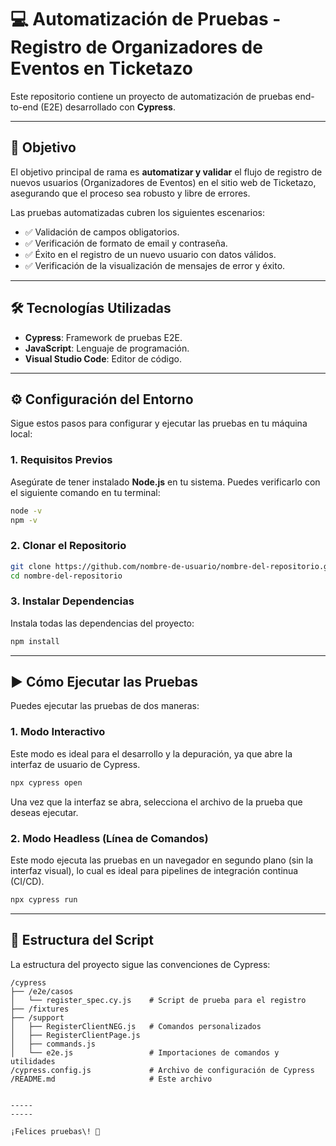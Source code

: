 

# 💻 Automatización de Pruebas - Registro de Organizadores de Eventos en Ticketazo

Este repositorio contiene un proyecto de automatización de pruebas end-to-end (E2E) desarrollado con **Cypress**.

-----

## 🚀 Objetivo

El objetivo principal de rama es **automatizar y validar** el flujo de registro de nuevos usuarios (Organizadores de Eventos) en el sitio web de Ticketazo, asegurando que el proceso sea robusto y libre de errores.

Las pruebas automatizadas cubren los siguientes escenarios:

  - ✅ Validación de campos obligatorios.
  - ✅ Verificación de formato de email y contraseña.
  - ✅ Éxito en el registro de un nuevo usuario con datos válidos.
  - ✅ Verificación de la visualización de mensajes de error y éxito.

-----

## 🛠️ Tecnologías Utilizadas

  - **Cypress**: Framework de pruebas E2E.
  - **JavaScript**: Lenguaje de programación.
  - **Visual Studio Code**: Editor de código.

-----

## ⚙️ Configuración del Entorno

Sigue estos pasos para configurar y ejecutar las pruebas en tu máquina local:

### 1\. Requisitos Previos

Asegúrate de tener instalado **Node.js** en tu sistema. Puedes verificarlo con el siguiente comando en tu terminal:

```bash
node -v
npm -v
```

### 2\. Clonar el Repositorio

```bash
git clone https://github.com/nombre-de-usuario/nombre-del-repositorio.git
cd nombre-del-repositorio
```

### 3\. Instalar Dependencias

Instala todas las dependencias del proyecto:

```bash
npm install
```

-----

## ▶️ Cómo Ejecutar las Pruebas

Puedes ejecutar las pruebas de dos maneras:

### 1\. Modo Interactivo

Este modo es ideal para el desarrollo y la depuración, ya que abre la interfaz de usuario de Cypress.

```bash
npx cypress open
```

Una vez que la interfaz se abra, selecciona el archivo de la prueba que deseas ejecutar.

### 2\. Modo Headless (Línea de Comandos)

Este modo ejecuta las pruebas en un navegador en segundo plano (sin la interfaz visual), lo cual es ideal para pipelines de integración continua (CI/CD).

```bash
npx cypress run
```

-----

## 📂 Estructura del Script

La estructura del proyecto sigue las convenciones de Cypress:

```
/cypress
├── /e2e/casos
│   └── register_spec.cy.js    # Script de prueba para el registro
├── /fixtures
├── /support
│   ├── RegisterClientNEG.js   # Comandos personalizados
│   ├── RegisterClientPage.js
│   ├── commands.js            
│   └── e2e.js                 # Importaciones de comandos y utilidades
/cypress.config.js             # Archivo de configuración de Cypress
/README.md                     # Este archivo


-----
-----

¡Felices pruebas\! 🎉